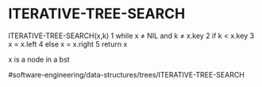 # ITERATIVE-TREE-SEARCH

ITERATIVE-TREE-SEARCH(x,k)
1 while x ≠ NIL and k ≠ x.key 
2 if k < x.key 
3    x = x.left 
4 else x = x.right 
5 return x

x is a node in a bst



#software-engineering/data-structures/trees/ITERATIVE-TREE-SEARCH

